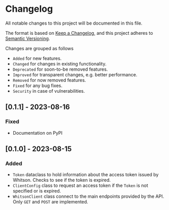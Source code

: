 # Changelog
All notable changes to this project will be documented in this file.

The format is based on [Keep a Changelog](https://keepachangelog.com/en/1.0.0/),
and this project adheres to [Semantic Versioning](https://semver.org/spec/v2.0.0.html).

Changes are grouped as follows
- `Added` for new features.
- `Changed` for changes in existing functionality.
- `Deprecated` for soon-to-be removed features.
- `Improved` for transparent changes, e.g. better performance.
- `Removed` for now removed features.
- `Fixed` for any bug fixes.
- `Security` in case of vulnerabilities.

## [0.1.1] - 2023-08-16
### Fixed
- Documentation on PyPI

## [0.1.0] - 2023-08-15
### Added
- `Token` dataclass to hold information about the access token issued by Whitson. Checks to see if the token is expired.
- `ClientConfig` class to request an access token if the `Token` is not specified or is expired.
- `WhitsonClient` class connect to the main endpoints provided by the API. Only `GET` and `POST` are implemented.
